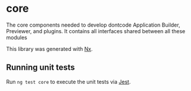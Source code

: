 # core

The core components needed to develop dontcode Application Builder, Previewer, and plugins.
It contains all interfaces shared between all these modules

This library was generated with [Nx](https://nx.dev).

## Running unit tests

Run `ng test core` to execute the unit tests via [Jest](https://jestjs.io).
